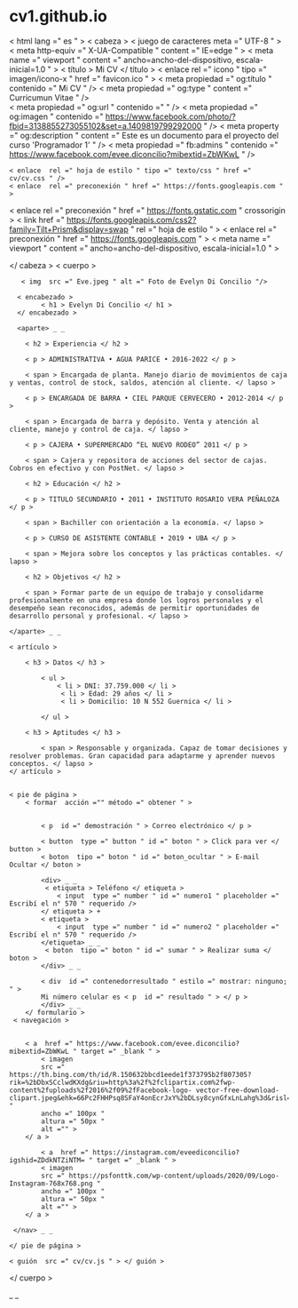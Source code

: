 # cv1.github.io
<!DOCTYPEhtml >
< html  lang =" es " >
< cabeza >
    < juego de caracteres meta  =" UTF-8 " >
    < meta  http-equiv =" X-UA-Compatible " content =" IE=edge " >
    < meta  name =" viewport " content =" ancho=ancho-del-dispositivo, escala-inicial=1.0 " >
    < título > Mi CV </ título >
    < enlace  rel =" icono " tipo =" imagen/icono-x " href =" favicon.ico " >
     <!-- Abrir datos de gráfico -->
    < meta  propiedad =" og:título " contenido =" Mi CV " />
    < meta  propiedad =" og:type " content =" Curricumun Vitae " />  
    < meta  propiedad =" og:url " contenido ="  " />
    < meta  propiedad =" og:imagen " contenido =" https://www.facebook.com/photo/?fbid=3138855273055102&set=a.1409819799292000 " />
    < meta  property =" og:description " content =" Este es un documento para el proyecto del curso 'Programador 1' " />
    < meta  propiedad =" fb:admins " contenido =" https://www.facebook.com/evee.diconcilio?mibextid=ZbWKwL " />

    < enlace  rel =" hoja de estilo " tipo =" texto/css " href =" cv/cv.css " />
    < enlace  rel =" preconexión " href =" https://fonts.googleapis.com " >
< enlace  rel =" preconexión " href =" https://fonts.gstatic.com " crossorigin >
< link  href =" https://fonts.googleapis.com/css2?family=Tilt+Prism&display=swap " rel =" hoja de estilo " >
< enlace  rel =" preconexión " href =" https://fonts.googleapis.com " >
< meta  name =" viewport " content =" ancho=ancho-del-dispositivo, escala-inicial=1.0 " >


</ cabeza >
< cuerpo >
    <!---Hola profe! Quise ponerle muchas cosas más pero sé que me falta práctica, y ya no tenía tiempo
    para prueba y error :/ -->

       < img  src =" Eve.jpeg " alt =" Foto de Evelyn Di Concilio "/>
 
      < encabezado >
            < h1 > Evelyn Di Concilio </ h1 >
      </ encabezado >    
  
      <aparte> _ _

        < h2 > Experiencia </ h2 >

        < p > ADMINISTRATIVA • AGUA PARICE • 2016-2022 </ p >

        < span > Encargada de planta. Manejo diario de movimientos de caja y ventas, control de stock, saldos, atención al cliente. </ lapso >

        < p > ENCARGADA DE BARRA • CIEL PARQUE CERVECERO • 2012-2014 </ p >

        < span > Encargada de barra y depósito. Venta y atención al cliente, manejo y control de caja. </ lapso >

        < p > CAJERA • SUPERMERCADO “EL NUEVO RODEO” 2011 </ p >

        < span > Cajera y repositora de acciones del sector de cajas. Cobros en efectivo y con PostNet. </ lapso >

        < h2 > Educación </ h2 >

        < p > TITULO SECUNDARIO • 2011 • INSTITUTO ROSARIO VERA PEÑALOZA </ p >

        < span > Bachiller con orientación a la economía. </ lapso >

        < p > CURSO DE ASISTENTE CONTABLE • 2019 • UBA </ p >

        < span > Mejora sobre los conceptos y las prácticas contables. </ lapso >

        < h2 > Objetivos </ h2 >

        < span > Formar parte de un equipo de trabajo y consolidarme profesionalmente en una empresa donde los logros personales y el desempeño sean reconocidos, además de permitir oportunidades de desarrollo personal y profesional. </ lapso >
        
    </aparte> _ _    

    < artículo >

        < h3 > Datos </ h3 >

            < ul >
                < li > DNI: 37.759.000 </ li >
                 < li > Edad: 29 años </ li >
                 < li > Domicilio: 10 N 552 Guernica </ li >
                
            </ ul >
    
        < h3 > Aptitudes </ h3 >

            < span > Responsable y organizada. Capaz de tomar decisiones y resolver problemas. Gran capacidad para adaptarme y aprender nuevos conceptos. </ lapso >
    </ artículo >
 

    < pie de página >
        < formar  acción ="" método =" obtener " >
            
            
            < p  id =" demostración " > Correo electrónico </ p >

            < button  type =" button " id =" boton " > Click para ver </ button >
            < boton  tipo =" boton " id =" boton_ocultar " > E-mail Ocultar </ boton >
  
            <div> _ _
             < etiqueta > Teléfono </ etiqueta >
                < input  type =" number " id =" numero1 " placeholder =" Escribí el n° 570 " requerido />
            </ etiqueta > +
            < etiqueta >
                < input  type =" number " id =" numero2 " placeholder =" Escribí el n° 570 " requerido />
            </etiqueta> _ _
             < boton  tipo =" boton " id =" sumar " > Realizar suma </ boton >
            </div> _ _   
            
            < div  id =" contenedorresultado " estilo =" mostrar: ninguno; " >
            Mi número celular es < p  id =" resultado " > </ p >
            </div> _ _
        </ formulario >
     < navegación > 
    

        < a  href =" https://www.facebook.com/evee.diconcilio?mibextid=ZbWKwL " target =" _blank " >
            < imagen
            src =" https://th.bing.com/th/id/R.150632bbcd1eede1f373795b2f807305?rik=%2bDbxSCclwdKXdg&riu=http%3a%2f%2fclipartix.com%2fwp-content%2fuploads%2f2016%2f09%2fFacebook-logo- vector-free-download-clipart.jpeg&ehk=66Pc2FHHPsq8SFaY4onEcrJxY%2bDLsy8cynGfxLnLahg%3d&risl=&pid=ImgRaw&r=0 "
            ancho =" 100px "
            altura =" 50px "
            alt ="" >
        </ a > 

            < a  href =" https://instagram.com/eveediconcilio?igshid=ZDdkNTZiNTM= " target =" _blank " > 
            < imagen
            src =" https://psfonttk.com/wp-content/uploads/2020/09/Logo-Instagram-768x768.png "           
            ancho =" 100px "
            altura =" 50px "
            alt ="" >
        </ a >
    
     </nav> _ _ 
      
    </ pie de página >

    < guión  src =" cv/cv.js " > </ guión >


</ cuerpo >
</html> _ _
